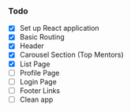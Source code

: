 ### Todo

- [x] Set up React application
- [x] Basic Routing
- [x] Header
- [x] Carousel Section (Top Mentors)
- [x] List Page
- [ ] Profile Page
- [ ] Login Page
- [ ] Footer Links
- [ ] Clean app
